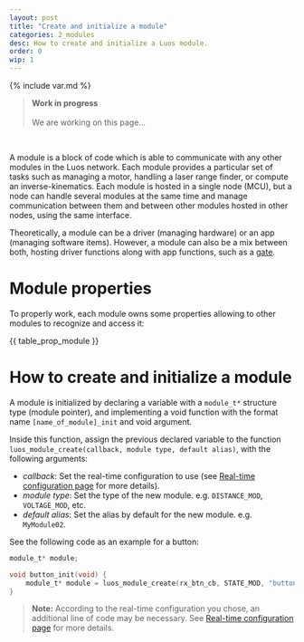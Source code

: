 ```yaml
---
layout: post
title: "Create and initialize a module"
categories: 2_modules
desc: How to create and initialize a Luos module.
order: 0
wip: 1
---
```

{% include var.md %}

<div class="wip_img"></div>
<blockquote class="warning"><strong>Work in progress</strong><br /><br />We are working on this page...</blockquote><br />

A module is a block of code which is able to communicate with any other modules in the Luos network. Each module provides a particular set of tasks such as managing a motor, handling a laser range finder, or compute an inverse-kinematics.
Each module is hosted in a single node (MCU), but a node can handle several modules at the same time and manage communication between them and between other modules hosted in other nodes, using the same interface.

Theoretically, a module can be a driver (managing hardware) or an app (managing software items). However, a module can also be a mix between both, hosting driver functions along with app functions, such as a [gate](/../modules_list/gate).

# Module properties
To properly work, each module owns some properties allowing to other modules to recognize and access it:

{{ table_prop_module }}
	
# How to create and initialize a module
A module is initialized by declaring a variable with a `module_t*` structure type (module pointer), and implementing a void function with the format name `[name_of_module]_init` and void argument.

Inside this function, assign the previous declared variable to the function `luos_module_create(callback, module type, default alias)`, with the following arguments:
 - *callback*: Set the real-time configuration to use (see [Real-time configuration page](rt-config) for more details).
 - *module type*: Set the type of the new module. e.g. `DISTANCE_MOD`, `VOLTAGE_MOD`, etc.
 - *default alias*: Set the alias by default for the new module. e.g. `MyModule02`.
 
See the following code as an example for a button:

```c
module_t* module;

void button_init(void) {
    module_t* module = luos_module_create(rx_btn_cb, STATE_MOD, "button_mod");
}
```

> **Note:** According to the real-time configuration you chose, an additional line of code may be necessary. See [Real-time configuration page](rt-config) for more details.

